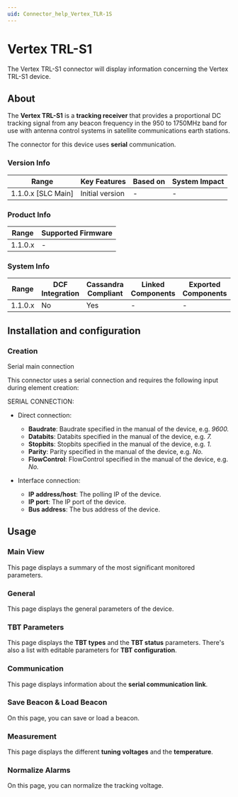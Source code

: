```yaml
---
uid: Connector_help_Vertex_TLR-1S
---
```


# Vertex TRL-S1

The Vertex TRL-S1 connector will display information concerning the Vertex TRL-S1 device.

## About

The **Vertex TRL-S1** is a **tracking receiver** that provides a proportional DC tracking signal from any beacon frequency in the 950 to 1750MHz band for use with antenna control systems in satellite communications earth stations.

The connector for this device uses **serial** communication.

### Version Info

| Range                | Key Features     | Based on     | System Impact     |
|----------------------|------------------|--------------|-------------------|
| 1.1.0.x [SLC Main]   | Initial version  | -            | -                 |

### Product Info

| Range     | Supported Firmware     |
|-----------|------------------------|
| 1.1.0.x   | -                      |

### System Info

| Range     | DCF Integration     | Cassandra Compliant     | Linked Components     | Exported Components     |
|-----------|---------------------|-------------------------|-----------------------|-------------------------|
| 1.1.0.x   | No                  | Yes                     | -                     | -                       |

## Installation and configuration

### Creation

Serial main connection

This connector uses a serial connection and requires the following input during element creation:

SERIAL CONNECTION:

- Direct connection:

  - **Baudrate**: Baudrate specified in the manual of the device, e.g. *9600.*
  - **Databits**: Databits specified in the manual of the device, e.g. *7.*
  - **Stopbits**: Stopbits specified in the manual of the device, e.g. *1.*
  - **Parity**: Parity specified in the manual of the device, e.g. *No.*
  - **FlowControl**: FlowControl specified in the manual of the device, e.g. *No.*

- Interface connection:

  - **IP address/host**: The polling IP of the device.
  - **IP port**: The IP port of the device.
  - **Bus address**: The bus address of the device.

## Usage

### Main View

This page displays a summary of the most significant monitored parameters.

### General

This page displays the general parameters of the device.

### TBT Parameters

This page displays the **TBT types** and the **TBT status** parameters. There's also a list with editable parameters for **TBT configuration**.

### Communication

This page displays information about the **serial communication link**.

### Save Beacon & Load Beacon

On this page, you can save or load a beacon.

### Measurement

This page displays the different **tuning voltages** and the **temperature**.

### Normalize Alarms

On this page, you can normalize the tracking voltage.
